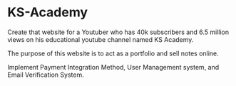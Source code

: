 # KS-Academy

Create that website for a Youtuber who has 40k subscribers and 6.5 million views on his educational youtube channel named KS Academy.

The purpose of this website is to act as a portfolio and sell notes online.

Implement Payment Integration Method, User Management system, and Email Verification System.
